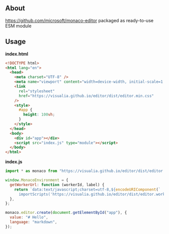 ## About

https://github.com/microsoft/monaco-editor packaged as ready-to-use ESM module

## Usage

**index.html**

```html
<!DOCTYPE html>
<html lang="en">
  <head>
    <meta charset="UTF-8" />
    <meta name="viewport" content="width=device-width, initial-scale=1.0" />
    <link
      rel="stylesheet"
      href="https://visualia.github.io/editor/dist/editor.min.css"
    />
    <style>
      #app {
        height: 100vh;
      }
    </style>
  </head>
  <body>
    <div id="app"></div>
    <script src="index.js" type="module"></script>
  </body>
</html>
```

**index.js**

```js
import * as monaco from "https://visualia.github.io/editor/dist/editor.js";

window.MonacoEnvironment = {
  getWorkerUrl: function (workerId, label) {
    return `data:text/javascript;charset=utf-8,${encodeURIComponent(`
      importScripts('https://visualia.github.io/editor/dist/editor.worker.js');`)}`;
  },
};

monaco.editor.create(document.getElementById("app"), {
  value: "# Hello",
  language: "markdown",
});
```
